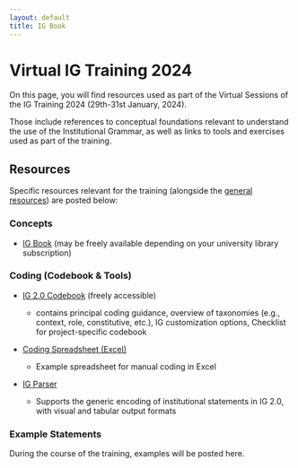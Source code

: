 ```yaml
---
layout: default
title: IG Book
---
```



# Virtual IG Training 2024

On this page, you will find resources used as part of the Virtual Sessions of the IG Training 2024 (29th-31st January, 2024).

Those include references to conceptual foundations relevant to understand the use of the Institutional Grammar, as well as links to tools and exercises used as part of the training.

## Resources

Specific resources relevant for the training (alongside the <a href="{{ site.path }}/resources.html">general resources</a>) are posted below:

### Concepts

* [IG Book](https://link.springer.com/book/10.1007/978-3-030-86372-2) (may be freely available depending on your university library subscription)

### Coding (Codebook & Tools)

* [IG 2.0 Codebook](https://arxiv.org/abs/2008.08937) (freely accessible)
  * contains principal coding guidance, overview of taxonomies (e.g., context, role, constitutive, etc.), IG customization options, Checklist for project-specific codebook

* [Coding Spreadsheet (Excel)](https://institutionalgrammar.org/wp-content/uploads/2022/11/IG2.0_blank_coding_sheet_v_1.0.xlsx)
  * Example spreadsheet for manual coding in Excel

* [IG Parser](https://newinstitutionalgrammar.org/ig-parser)
  * Supports the generic encoding of institutional statements in IG 2.0, with visual and tabular output formats

### Example Statements

During the course of the training, examples will be posted here.

<!-- Please find statements used for the exercises below (further may be posted during the course of the training).

[Regulative Statements](https://drive.google.com/file/d/1iyTim00l2gTw4eaFxpJ2LRWaOgKdv_vw/view?usp=sharing) -->

<!--Coding Solutions: -->

<!--

* Such notification shall provide: (1) A description of each noncompliance; (2) The facts upon which the notification of noncompliance is based; and (3) The date by which the certified operation must rebut or correct each noncompliance and submit supporting documentation of each such correction when correction is possible.


  * [Open in IG Parser (IG Core)](https://ig-parser.newinstitutionalgrammar.org/visual/?rawStmt=Such%20notification%20shall%20provide:%20(1)%20A%20description%20of%20each%20noncompliance%3B%20(2)%20The%20facts%20upon%20which%20the%20notification%20of%20noncompliance%20is%20based%3B%20and%20(3)%20The%20date%20by%20which%20the%20certified%20operation%20must%20rebut%20or%20correct%20each%20noncompliance%20and%20submit%20supporting%20documentation%20of%20each%20such%20correction%20when%20correction%20is%20possible.&codedStmt=Such%20E(notification)%20M(shall)%20F(provide):%20(1)%20A%20P(description%20of%20each%20noncompliance%20[AND]%20facts%20upon%20which%20the%20notification%20of%20noncompliance%20is%20based%20[AND]%20date%20by%20which%20the%20certified%20operation%20must%20rebut%20or%20correct%20by%20which%20the%20certified%20operation%20must%20rebut%20or%20correct%20each%20noncompliance%20and%20submit%20supporting%20documentation%20of%20each%20such%20correction%20when%20correction%20is%20possible).)

  * [Open in IG Parser (IG Extended)](https://ig-parser.newinstitutionalgrammar.org/visual/?rawStmt=Such%20notification%20shall%20provide:%20(1)%20A%20description%20of%20each%20noncompliance%3B%20(2)%20The%20facts%20upon%20which%20the%20notification%20of%20noncompliance%20is%20based%3B%20and%20(3)%20The%20date%20by%20which%20the%20certified%20operation%20must%20rebut%20or%20correct%20each%20noncompliance%20and%20submit%20supporting%20documentation%20of%20each%20such%20correction%20when%20correction%20is%20possible.&codedStmt=Such%20E(notification)%20M(shall)%20F(provide):%20(1)%20A%20P(description%20of%20each%20noncompliance)%3B%20(2)%20The%20P(facts%20upon%20which%20the%20notification%20of%20noncompliance%20is%20based)%3B%20and%20(3)%20The%20P1(date)%20P1,p{by%20which%20the%20A(certified%20operation)%20D(must)%20{I(rebut%20[XOR]%20correct)%20Bdir,p(each)%20Bdir(noncompliance)%20[AND]%20I(submit)%20Bdir,p(supporting)%20Bdir(documentation)%20of%20Bdir,p(each%20such%20correction)%20Cac(when%20correction%20is%20possible)}}.) -->

<!--
* Upon entrance into agreement with organic farmer to serve as his/her certifying agent, organic certifier must inspect farmer's operation within 60 days.

  * [Open in IG Parser (IG Core)](https://ig-parser.newinstitutionalgrammar.org/visual/?rawStmt=Upon%20entrance%20into%20agreement%20with%20organic%20farmer%20to%20serve%20as%20his/her%20certifying%20agent,%20organic%20certifier%20must%20inspect%20farmer%27s%20operation%20within%2060%20days.&codedStmt=Cac(Upon%20entrance%20into%20agreement%20with%20organic%20farmer%20to%20serve%20as%20his/her%20certifying%20agent),%20A(organic%20certifier)%20D(must)%20I(inspect)%20Bdir,p(farmer%27s)%20Bdir(operation)%20Cex(within%2060%20days).)

  * [Open in IG Parser (IG Extended)](https://ig-parser.newinstitutionalgrammar.org/visual/?rawStmt=Upon%20entrance%20into%20agreement%20with%20organic%20farmer%20to%20serve%20as%20his/her%20certifying%20agent,%20organic%20certifier%20must%20inspect%20farmer%27s%20operation%20within%2060%20days.&codedStmt=Cac{Upon%20entrance%20into%20I([enters])%20Bdir(agreement)%20with%20A(organic%20farmer)%20Bdir,p(to%20serve%20as%20his/her%20certifying%20agent)},%20A(organic%20certifier)%20D(must)%20I(inspect)%20Bdir,p(farmer%27s)%20Bdir(operation)%20Cex(within%2060%20days).)
  
* The Program Manager shall send a written notification of proposed suspension or revocation of certification to certified organic farmer.

  * [Open in IG Parser](https://ig-parser.newinstitutionalgrammar.org/visual/?rawStmt=The%20Program%20Manager%20shall%20send%20a%20written%20notification%20of%20proposed%20suspension%20or%20revocation%20of%20certification%20to%20certified%20organic%20farmer&codedStmt=The%20A(Program%20Manager)%20D(shall)%20I(send)%20a%20Bdir,p(written)%20Bdir(notification%20of%20proposed%20(suspension%20[XOR]%20revocation)%20of%20certification)%20to%20Bind,p(certified)%20Bind(organic%20farmer).)

* The expenses of each member of the Commission and of his experts and advisers shall be determined and paid by his own Government.

  * [Open in IG Parser](https://ig-parser.newinstitutionalgrammar.org/visual/?rawStmt=The%20expenses%20of%20each%20member%20of%20the%20Commission%20and%20of%20his%20experts%20and%20advisers%20shall%20be%20determined%20and%20paid%20by%20his%20own%20Government.&codedStmt=The%20Bdir(expenses)%20of%20Bdir,p(each%20member%20of%20the%20Commission%20[AND]%20experts%20[AND]%20advisers)%20D(shall)%20I(be%20determine%20[AND]%20pay)%20by%20his%20own%20A(Government).)
  

* Program managers who believe that a certified operation has violated the Act may pursue revocation proceedings.

  * [Open in IG Parser](https://ig-parser.newinstitutionalgrammar.org/visual/?rawStmt=Program%20managers%20who%20believe%20that%20a%20certified%20operation%20has%20violated%20the%20Act%20may%20pursue%20revocation%20proceedings.&codedStmt=A(Program%20managers)%20A,p(who%20believe%20that%20a%20certified%20operation%20has%20violated%20the%20Act)%20D(may)%20I(pursue)%20Bdir,p(revocation)%20Bdir(proceedings).)
  
* A sailing vessel shall not impede the passage of a vessel that can safely navigate only within a narrow channel or fairway.

  * [Open in IG Parser](https://ig-parser.newinstitutionalgrammar.org/visual/?rawStmt=A%20sailing%20vessel%20shall%20not%20impede%20the%20passage%20of%20a%20vessel%20that%20can%20safely%20navigate%20only%20within%20a%20narrow%20channel%20or%20fairway.&codedStmt=A%20A,p(sailing)%20A(vessel)%20D(shall%20not)%20I(impede)%20the%20Bdir(passage)%20Bdir,p(of%20a%20vessel)%20Bdir,p,p(that%20can%20safely%20navigate%20only%20within%20a%20(narrow%20channel%20[OR]%20fairway)).)


[Constitutive Statements](https://drive.google.com/file/d/1jJuymZ332I-Z6sPDGKjaZyjDWxKSo5n4/view?usp=sharing)-->
